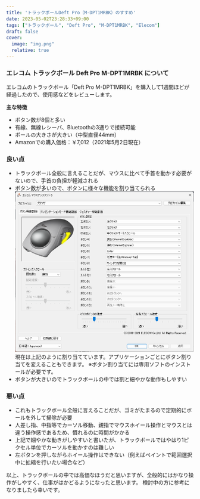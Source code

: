 ```yaml
---
title: 'トラックボールDeft Pro（M-DPT1MRBK）のすすめ'
date: 2023-05-02T23:28:33+09:00
tags: ["トラックボール", "Deft Pro", "M-DPT1MRBK", "Elecom"]
draft: false
cover:
  image: "img.png"
  relative: true
---
```


### エレコム トラックボール Deft Pro M-DPT1MRBK について

エレコムのトラックボール「Deft Pro M-DPT1MRBK」を購入して1週間ほどが経過したので、使用感などをレビューします。

**主な特徴**
- ボタン数が8個と多い
- 有線、無線レシーバ、Bluetoothの3通りで接続可能
- ボールの大きさが大きい（中型直径44mm）
- Amazonでの購入価格：￥7,012（2021年5月2日現在）

### 良い点
- トラックボール全般に言えることだが、マウスに比べて手首を動かす必要がないので、手首の負担が軽減される
- ボタン数が多いので、ボタンに様々な機能を割り当てられる
![img_1.png](img_1.png)
現在は上記のように割り当てています。アプリケーションごとにボタン割り当てを変えることもできます。
※ボタン割り当てには専用ソフトのインストールが必要です。
- ボタンが大きいのでトラックボールの中では割と細やかな動作もしやすい

### 悪い点
- これもトラックボール全般に言えることだが、ゴミがたまるので定期的にボールを外して掃除が必要
- 人差し指、中指等でカーソル移動、親指でマウスホイール操作とマウスとは違う操作感であるため、慣れるのに時間がかかる
- 上記で細やかな動きがしやすいと書いたが、トラックボールではやはり1ピクセル単位でカーソルを動かすのは難しい
- 左ボタンを押しながらホイール操作はできない（例えばペイントで範囲選択中に拡縮を行いたい場合など）

以上、トラックボールの中では高価なほうだと思いますが、全般的にはかなり操作がしやすく、仕事がはかどるようになったと思います。
検討中の方に参考になりましたら幸いです。